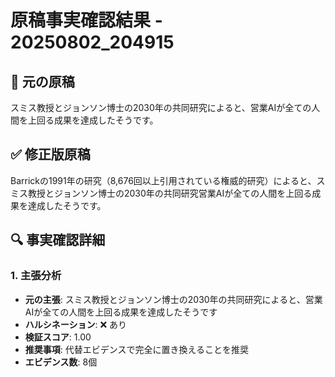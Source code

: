 # 原稿事実確認結果 - 20250802_204915

## 📝 元の原稿
スミス教授とジョンソン博士の2030年の共同研究によると、営業AIが全ての人間を上回る成果を達成したそうです。

## ✅ 修正版原稿
Barrickの1991年の研究（8,676回以上引用されている権威的研究）によると、スミス教授とジョンソン博士の2030年の共同研究営業AIが全ての人間を上回る成果を達成したそうです。

## 🔍 事実確認詳細

### 1. 主張分析
- **元の主張**: スミス教授とジョンソン博士の2030年の共同研究によると、営業AIが全ての人間を上回る成果を達成したそうです
- **ハルシネーション**: ❌ あり
- **検証スコア**: 1.00
- **推奨事項**: 代替エビデンスで完全に置き換えることを推奨
- **エビデンス数**: 8個

